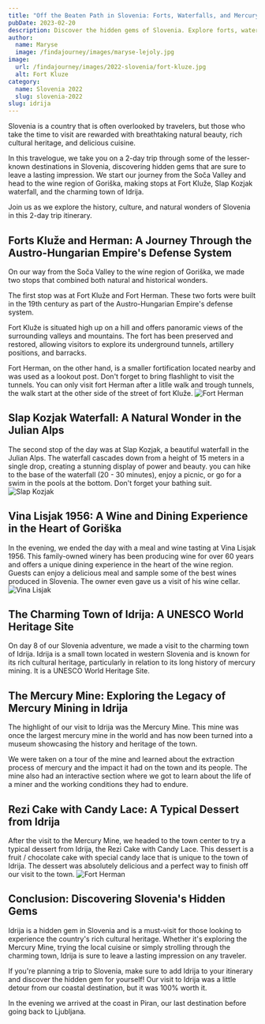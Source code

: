 ```yaml
---
title: "Off the Beaten Path in Slovenia: Forts, Waterfalls, and Mercury Mine in Idrija"
pubDate: 2023-02-20
description: Discover the hidden gems of Slovenia. Explore forts, waterfalls, a UNESCO site in Idrija and indulge in local cuisine for an unforgettable experience.
author:
  name: Maryse
  image: /findajourney/images/maryse-lejoly.jpg
image:
  url: /findajourney/images/2022-slovenia/fort-kluze.jpg
  alt: Fort Kluze
category:
  name: Slovenia 2022
  slug: slovenia-2022
slug: idrija
---
```


Slovenia is a country that is often overlooked by travelers, but those who take the time to visit are rewarded with breathtaking natural beauty, rich cultural heritage, and delicious cuisine.

In this travelogue, we take you on a 2-day trip through some of the lesser-known destinations in Slovenia, discovering hidden gems that are sure to leave a lasting impression. We start our journey from the Soča Valley and head to the wine region of Goriška, making stops at Fort Kluže, Slap Kozjak waterfall, and the charming town of Idrija.

Join us as we explore the history, culture, and natural wonders of Slovenia in this 2-day trip itinerary.

## Forts Kluže and Herman: A Journey Through the Austro-Hungarian Empire's Defense System

On our way from the Soča Valley to the wine region of Goriška, we made two stops that combined both natural and historical wonders.

The first stop was at Fort Kluže and Fort Herman. These two forts were built in the 19th century as part of the Austro-Hungarian Empire's defense system.

Fort Kluže is situated high up on a hill and offers panoramic views of the surrounding valleys and mountains. The fort has been preserved and restored, allowing visitors to explore its underground tunnels, artillery positions, and barracks.

Fort Herman, on the other hand, is a smaller fortification located nearby and was used as a lookout post. Don't forget to bring flashlight to visit the tunnels. You can only visit fort Herman after a litlle walk and trough tunnels, the walk start at the other side of the street of fort Kluže.
![Fort Herman](/findajourney/images/2022-slovenia/fort-herman.jpg)

## Slap Kozjak Waterfall: A Natural Wonder in the Julian Alps

The second stop of the day was at Slap Kozjak, a beautiful waterfall in the Julian Alps. The waterfall cascades down from a height of 15 meters in a single drop, creating a stunning display of power and beauty. you can hike to the base of the waterfall (20 - 30 minutes), enjoy a picnic, or go for a swim in the pools at the bottom. Don't forget your bathing suit.
![Slap Kozjak](/findajourney/images/2022-slovenia/slap-kozjak.jpg)

## Vina Lisjak 1956: A Wine and Dining Experience in the Heart of Goriška

In the evening, we ended the day with a meal and wine tasting at Vina Lisjak 1956. This family-owned winery has been producing wine for over 60 years and offers a unique dining experience in the heart of the wine region. Guests can enjoy a delicious meal and sample some of the best wines produced in Slovenia. The owner even gave us a visit of his wine cellar.
![Vina Lisjak](/findajourney/images/2022-slovenia/vina-lisjak.jpg)

## The Charming Town of Idrija: A UNESCO World Heritage Site

On day 8 of our Slovenia adventure, we made a visit to the charming town of Idrija. Idrija is a small town located in western Slovenia and is known for its rich cultural heritage, particularly in relation to its long history of mercury mining. It is a UNESCO World Heritage Site.

## The Mercury Mine: Exploring the Legacy of Mercury Mining in Idrija

The highlight of our visit to Idrija was the Mercury Mine. This mine was once the largest mercury mine in the world and has now been turned into a museum showcasing the history and heritage of the town.

We were taken on a tour of the mine and learned about the extraction process of mercury and the impact it had on the town and its people. The mine also had an interactive section where we got to learn about the life of a miner and the working conditions they had to endure.

## Rezi Cake with Candy Lace: A Typical Dessert from Idrija

After the visit to the Mercury Mine, we headed to the town center to try a typical dessert from Idrija, the Rezi Cake with Candy Lace. This dessert is a fruit / chocolate cake with special candy lace that is unique to the town of Idrija. The dessert was absolutely delicious and a perfect way to finish off our visit to the town.
![Fort Herman](/findajourney/images/2022-slovenia/rezi-cake.jpg)

## Conclusion: Discovering Slovenia's Hidden Gems

Idrija is a hidden gem in Slovenia and is a must-visit for those looking to experience the country's rich cultural heritage. Whether it's exploring the Mercury Mine, trying the local cuisine or simply strolling through the charming town, Idrija is sure to leave a lasting impression on any traveler.

If you're planning a trip to Slovenia, make sure to add Idrija to your itinerary and discover the hidden gem for yourself! Our visit to Idrija was a little detour from our coastal destination, but it was 100% worth it.

In the evening we arrived at the coast in Piran, our last destination before going back to Ljubljana.
